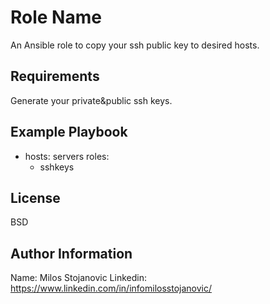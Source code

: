 Role Name
=========

An Ansible role to copy your ssh public key to desired hosts.

Requirements
------------

Generate your private&public ssh keys.

Example Playbook
----------------

- hosts: servers
  roles:
     - sshkeys

License
-------

BSD

Author Information
------------------

Name: Milos Stojanovic
Linkedin: https://www.linkedin.com/in/infomilosstojanovic/
